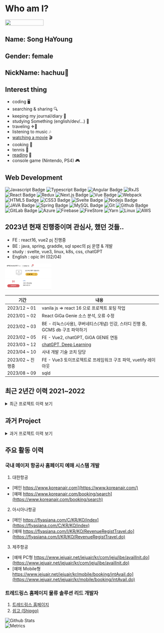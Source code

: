 # Who am I?

<img src="https://user-images.githubusercontent.com/65321592/217827006-9fcde102-be14-4a39-bd7b-cbf6c2d4c40d.jpg" width="50%" height="50%">

## Name: Song HaYoung

## Gender: female

## NickName: hachuu💋

## Interest thing

- coding 🖥
- searching & sharing 🔍
- keeping my journal/diary 📒
- studying Something (english/dev/...) 📝
- traveling ✈🚄
- listening to music 🎶
- [watching a movie](https://pedia.watcha.com/ko-KR/users/87Gv7pR6D5E6o/contents/movies) 🎬
- cooking 🍳
- tennis 🏸
- [reading](https://pedia.watcha.com/ko-KR/users/87Gv7pR6D5E6o/contents/books) 📖
- console game (Nintendo, PS4) 🎮 


## Web Development
 ![Javascript Badge](https://img.shields.io/badge/JavaScript-F7DF1E?style=flat-square&logo=javascript&logoColor=black) ![Typescript Badge](https://img.shields.io/badge/Typescript-3178C6?style=flat-square&logo=Typescript&logoColor=black) ![Angular Badge](https://img.shields.io/badge/Angular-DD0031?style=flat-square&logo=angular&logoColor=black) ![RxJS](https://img.shields.io/badge/rxjs-%23B7178C.svg?style=flat-square&logo=reactivex&logoColor=white) ![React Badge](https://img.shields.io/badge/React-61DAFB?style=flat-square&logo=react&logoColor=black) ![Redux](https://img.shields.io/badge/Redux-764ABC?style=flat-square&logo=redux&logoColor=black) ![Next.js Badge](https://img.shields.io/badge/Next.js-000000?style=flat-square&logo=Next.js&logoColor=white) ![Vue Badge](https://img.shields.io/badge/vue.js-4FC08D?style=flat-square&logo=vue.js&logoColor=white) ![Webpack](https://img.shields.io/badge/webpack-%238DD6F9.svg?style=flat-square&logo=webpack&logoColor=black) ![HTML5 Badge](https://img.shields.io/badge/html5-%23E34F26.svg?style=flat-square&logo=html5&logoColor=black) ![CSS3 Badge](https://img.shields.io/badge/CSS3-1572B6?style=flat-square&logo=CSS3&logoColor=black) ![Svelte Badge](https://img.shields.io/badge/svelte-FF3E00.svg?style=flat-square&logo=svelte&logoColor=white) ![Nodejs Badge](https://img.shields.io/badge/Node.js-339933?style=flat-square&logo=Node.js&logoColor=black) ![JAVA Badge](https://img.shields.io/badge/JAVA-007396?style=flat-square&logo=Java&logoColor=white) ![Spring Badge](https://img.shields.io/badge/Spring-6DB33F?style=flat-square&logo=spring&logoColor=white) ![MySQL Badge](https://img.shields.io/badge/MySQL-00000F?style=flat-square&logo=mysql&logoColor=white)  ![Git](https://img.shields.io/badge/git-%23F05033.svg?style=flat-square&logo=git&logoColor=white) ![Github Badge](https://img.shields.io/badge/github-%23121011.svg?style=flat-square&logo=github&logoColor=white) ![GitLab Badge](https://img.shields.io/badge/GitLab-FC6D26.svg?style=flat-square&logo=gitlab&logoColor=white) ![Azure](https://img.shields.io/badge/azure-%230072C6.svg?style=flat-square&logo=azure-devops&logoColor=white) ![Firebase](https://img.shields.io/badge/firebase-FFCA28?style=flat-square&logo=firebase&logoColor=white) ![FireStore](https://img.shields.io/badge/firestore-FFCA28?style=flat-square&logo=FireStore&logoColor=white) ![Yarn](https://img.shields.io/badge/yarn-%232C8EBB.svg?style=flat-square&logo=yarn&logoColor=white) ![Linux](https://img.shields.io/badge/Linux-gray?style=flat-square&logo=linux&logoColor=yellow) ![AWS](https://img.shields.io/badge/AmazonAWS-232F3E?style=flat-square&logo=amazonaws&logoColor=white")


## 2023년 현재 진행중이며 관심사, 했던 것들..
- FE : react16, vue2 pj 진행중
- BE : java, spring, graddle, sql spec의 pj 운영 & 개발
- study : svelte, vue3, linux, k8s, css, chatGPT
- English : opic IH (02/04)

<img src="https://github.com/hachuu/Speaking-English/raw/main/opic/%E1%84%89%E1%85%B3%E1%84%8F%E1%85%B3%E1%84%85%E1%85%B5%E1%86%AB%E1%84%89%E1%85%A3%E1%86%BA%202023-02-09%20%E1%84%8B%E1%85%A9%E1%84%92%E1%85%AE%203.09.11.png" width="30%" height="30%" style="max-width: 100%;">

| 기간              | 내용                                                         |
| ----------------- | ------------------------------------------------------------ |
| 2023/12 ~ 01 | vanila js => react 16 으로 프로젝트 포팅 작업 |
| 2023/01 ~ 02 | React GiGa Genie 소스 분석, 오류 수정 |
| 2023/02 ~ 03 | BE - 리눅스(사용), 쿠버네티스(개념) 인강, 스터디 진행 중, GCMS db 구조 파악하기 |
| 2023/02 ~ 05 | FE - Vue2, chatGPT, GiGA GENIE 연동 |
| 2023/03 ~ 12 | [chatGPT, Deep Learning](https://openai-embedding-completion.vercel.app/)  |
| 2023/04 ~ 10 | 사내 개발 기술 코치 담당 |
| 2023/02 ~ 진행중 | FE - Vue3 토이프로젝트로 프레임워크 구조 파악, vuetify 레이아웃 |
| 2023/08 ~ 09 | sqld |

## 최근 2년간 이력 2021~2022 
    
<details>
  <summary>최근 프로젝트 이력 보기</summary>
  <div markdown="1">
  
| Title | Contents                                                         |
| ----------------- | ------------------------------------------------------------ |
| SEO 최적화 | 구글 analytics 관리(페이지별 이슈 처리)로 사이트 월 방문자 30만명으로 상승하는데 기여 |
|  | sitemap 관리를 통한 사이트 유효 링크관리 페이지 유효성 90% 이상 상승 단기간마다 기존 |
|  | legacy 소스 이해를 위한 리팩토링 작업 진행 (불필요한 script 삭제, 무거운 library 제거) |
|  | framework 버전 업 진행 및 라이브러리 변경 작업을 통한 최적화 작업 |
|  | ios, window 크로스 브라우징 테스트 |
| 물류 IT의 신규 솔루션 협업 툴 Zimgo 개발 및 FE 리드 | 프로젝트 기술 spec : Angular14, rxjs, d3, ag-grid, agm(googleMap) |
|  | FE 프로젝트 기획 및 구조 설계 및 개발을 production 수준으로 할 수 있음 |
|  | Framework, library 스터디를 통한 기능 기획 및 구현 가능 |
|  | 혼자 FE파트를 담당하다가 현재 3명의 후임 개발자들과 함께 FE파트를 꾸리고 있으며 파트리더로 활동하고 있음 |
|  | 기획자, 디자이너, 백엔드 개발자와 데일리 미팅을 진행하여 프로젝트에 대한 관심과 파트 별 이슈 공유에 노력함 |
| B2B 웹 서비스 개발, 물류 플랫폼 FE 리드 및 개발자 | Angular14, React17, Next11 Git, Azure, SCSS, SEO, 웹접근성, 통합 로그인 구축, Azure CI/CD 배포 관리 |
|  | 용량 차지를 많이 하거나 사용성에 좋지 않은 library를 걷어내고 독자적인 element를 만드는데 기여함 |
|  | 사용량이 많은 주요 페이지에 사용성을 높이기 위해 웹접근성 도입 |
|  | B2B api 개발자 기능 테스트를 위한 테스트 페이지 개발 및 배포로 빠른 에러 대응 가능 |

  </div>
</details>

## 과거 Project
<details>
  <summary>과거 프로젝트 이력 보기</summary>
  <div markdown="1">
    
| 기간              | 내용                                                         |
| ----------------- | ------------------------------------------------------------ |
| 2021/01 ~ 2022/10 | 트레드링스 Tradlinx Front-end 리드, Angular, React 웹 솔루션 개발 |
| 2019/09 ~ 2020/12 | 대한항공 온라인 개편 - Angular8 SPA, typeScript Front/End 개발,  W3C 웹접근성       |
| 2019/02 ~ 2019/09 | 제주항공 FareFamily & New Class - javascript, Front/End 개발 |
| 2018/08 ~ 2019/02 | 아시아나항공 상용 우대 프로젝트 - Spring, Maven, javascript, Java, 오라클 SQL |
| 2017/06 ~ 2018/08 | 아시아나항공 온라인 개편 - Spring, Maven, javascript, Java, 오라클 SQL |
| 2017/02 ~ 2017/06 | 아시아나항공 환불 비용절감 프로젝트 - Spring, Maven, javascript, Java, 오라클 SQL |
| 2016/11 ~ 2017/02 | 아시아나항공 모바일 사용선 개선 - Spring, Maven, javascript, Java, 오라클 SQL |
| 2016/02 ~ 2016/11 | 아시아나항공 선호좌석 유료서비스 구축 - Spring, Maven, javascript, Java, 오라클 SQL |
| 2015/06 ~ 2016/02 | 아시아나항공 미국 WCAG 장차법 구축 - Spring, Maven, javascript, Java, 오라클 SQL, 웹접근성 |
| 2015/03 ~ 2015/06 | 제주항공 중국 결제 - javascript, Java 개발                   |

  </div>
</details>

## 주요 활동 이력
### 국내 메이저 항공사 홈페이지 예매 시스템 개발
1. 대한항공
- [메인 https://www.koreanair.com](https://www.koreanair.com/)
- [예매 https://www.koreanair.com/booking/search](https://www.koreanair.com/booking/search)

2. 아시아나항공
- [메인 https://flyasiana.com/C/KR/KO/index](https://flyasiana.com/C/KR/KO/index)
- [예매 https://flyasiana.com/I/KR/KO/RevenueRegistTravel.do](https://flyasiana.com/I/KR/KO/RevenueRegistTravel.do)

3. 제주항공
- [예매 PC형 https://www.jejuair.net/jejuair/kr/com/jeju/ibe/availInit.do](https://www.jejuair.net/jejuair/kr/com/jeju/ibe/availInit.do)
- [예매 Mobile형 https://www.jejuair.net/jejuair/kr/mobile/booking/intAvail.do](https://www.jejuair.net/jejuair/kr/mobile/booking/intAvail.do)

### 트레드링스 홈페이지 물류 솔루션 리드 개발자
1. [트레드링스 홈페이지](https://www.tradlinx.com/) 
2. [쉽고 (Shipgo)](https://shipgo.tradlinx.com/)

![Github Stats](https://github-readme-stats.vercel.app/api/top-langs?username=hachuu&layout=compact)  
![Metrics](https://metrics.lecoq.io/hachuu?template=classic&config.timezone=Asia%2FSeoul&config.animated=true)  

